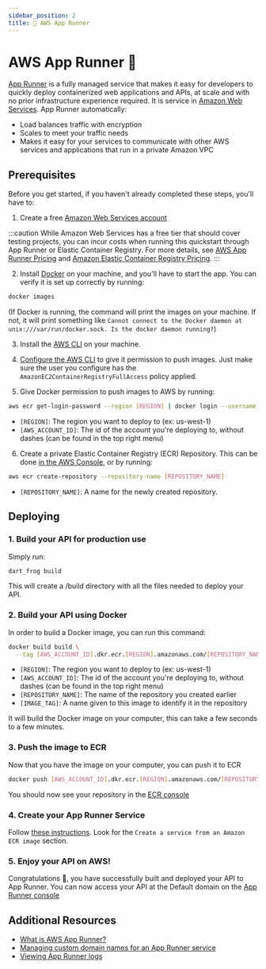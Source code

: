 ```yaml
---
sidebar_position: 2
title: 🏃 AWS App Runner
---
```


# AWS App Runner 🏃

[App Runner](https://aws.amazon.com/apprunner/) is a fully managed service that makes it easy for developers to quickly deploy containerized web applications and APIs, at scale and with no prior infrastructure experience required. It is service in [Amazon Web Services](https://aws.amazon.com/). App Runner automatically:

- Load balances traffic with encryption
- Scales to meet your traffic needs
- Makes it easy for your services to communicate with other AWS services and applications that run in a private Amazon VPC

## Prerequisites

Before you get started, if you haven't already completed these steps, you'll have to:

1. Create a free [Amazon Web Services account](https://docs.aws.amazon.com/accounts/latest/reference/manage-acct-creating.html)

:::caution
While Amazon Web Services has a free tier that should cover testing projects, you can incur costs when running this quickstart through App Runner or Elastic Container Registry. For more details, see [AWS App Runner Pricing](https://aws.amazon.com/apprunner/pricing/) and [Amazon Elastic Container Registry Pricing](https://aws.amazon.com/ecr/pricing/).
:::

2. Install [Docker](https://docs.docker.com/get-docker/) on your machine, and you'll have to start the app. You can verify it is set up correctly by running:

```bash
docker images
```

(If Docker is running, the command will print the images on your machine. If not, it will print something like `Cannot connect to the Docker daemon at unix:///var/run/docker.sock. Is the docker daemon running?`)

3. Install the [AWS CLI](https://docs.aws.amazon.com/cli/latest/userguide/getting-started-install.html) on your machine.

4. [Configure the AWS CLI](https://docs.aws.amazon.com/cli/latest/userguide/getting-started-quickstart.html) to give it permission to push images. Just make sure the user you configure has the `AmazonEC2ContainerRegistryFullAccess` policy applied.

5. Give Docker permission to push images to AWS by running:

```bash
aws ecr get-login-password --region [REGION] | docker login --username AWS --password-stdin [AWS_ACCOUNT_ID].dkr.ecr.[REGION].amazonaws.com
```

- `[REGION]`: The region you want to deploy to (ex: us-west-1)
- `[AWS_ACCOUNT_ID]`: The id of the account you're deploying to, without dashes (can be found in the top right menu)

6. Create a private Elastic Container Registry (ECR) Repository. This can be done [in the AWS Console](https://docs.aws.amazon.com/AmazonECR/latest/userguide/repository-create.html), or by running:

```bash
aws ecr create-repository --repository-name [REPOSITORY_NAME]
```

- `[REPOSITORY_NAME]`: A name for the newly created repository.

## Deploying

### 1. Build your API for production use 

Simply run:

```bash
dart_frog build
```

This will create a /build directory with all the files needed to deploy your API.

### 2. Build your API using Docker

In order to build a Docker image, you can run this command:

```bash
docker build build \
  --tag [AWS_ACCOUNT_ID].dkr.ecr.[REGION].amazonaws.com/[REPOSITORY_NAME]:[IMAGE_TAG]
```

- `[REGION]`: The region you want to deploy to (ex: us-west-1)
- `[AWS_ACCOUNT_ID]`: The id of the account you're deploying to, without dashes (can be found in the top right menu)
- `[REPOSITORY_NAME]`: The name of the repository you created earlier
- `[IMAGE_TAG]`: A name given to this image to identify it in the repository

It will build the Docker image on your computer, this can take a few seconds to a few minutes.

### 3. Push the image to ECR

Now that you have the image on your computer, you can push it to ECR 

```bash
docker push [AWS_ACCOUNT_ID].dkr.ecr.[REGION].amazonaws.com/[REPOSITORY_NAME]:[IMAGE_TAG]
```

You should now see your repository in the [ECR console](https://console.aws.amazon.com/ecr)

### 4. Create your App Runner Service 

Follow [these instructions](https://docs.aws.amazon.com/apprunner/latest/dg/manage-create.html#:~:text=Create%20a%20service%20from%20an%20Amazon%20ECR%20image). Look for the `Create a service from an Amazon ECR image` section.

### 5. Enjoy your API on AWS!  

Congratulations 🎉, you have successfully built and deployed your API to App Runner. You can now access your API at the Default domain on the [App Runner console](https://console.aws.amazon.com/apprunner)

## Additional Resources

- [What is AWS App Runner?](https://docs.aws.amazon.com/apprunner/latest/dg/what-is-apprunner.html)
- [Managing custom domain names for an App Runner service](https://docs.aws.amazon.com/apprunner/latest/dg/manage-custom-domains.html)
- [Viewing App Runner logs](https://docs.aws.amazon.com/apprunner/latest/dg/monitor-cwl.html)
